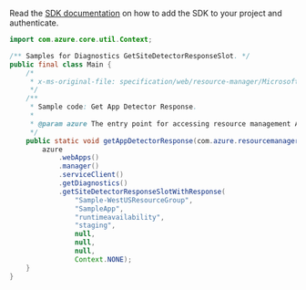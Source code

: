 Read the [SDK documentation](https://github.com/Azure/azure-sdk-for-java/blob/azure-resourcemanager_2.12.0/sdk/resourcemanager/azure-resourcemanager/README.md) on how to add the SDK to your project and authenticate.

```java
import com.azure.core.util.Context;

/** Samples for Diagnostics GetSiteDetectorResponseSlot. */
public final class Main {
    /*
     * x-ms-original-file: specification/web/resource-manager/Microsoft.Web/stable/2021-03-01/examples/Diagnostics_GetSiteDetectorResponse.json
     */
    /**
     * Sample code: Get App Detector Response.
     *
     * @param azure The entry point for accessing resource management APIs in Azure.
     */
    public static void getAppDetectorResponse(com.azure.resourcemanager.AzureResourceManager azure) {
        azure
            .webApps()
            .manager()
            .serviceClient()
            .getDiagnostics()
            .getSiteDetectorResponseSlotWithResponse(
                "Sample-WestUSResourceGroup",
                "SampleApp",
                "runtimeavailability",
                "staging",
                null,
                null,
                null,
                Context.NONE);
    }
}
```
